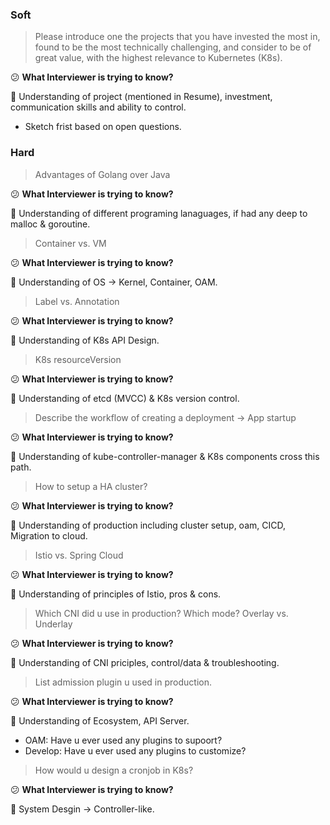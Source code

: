 ### Soft

> Please introduce one the projects that you have invested the most in, found to be the most technically challenging, and consider to be of great value, with the highest relevance to Kubernetes (K8s).

:confused: **What Interviewer is trying to know?**

:bookmark_tabs: Understanding of project (mentioned in Resume), investment, communication skills and ability to control.

- Sketch frist based on open questions.

  

### Hard

> Advantages of Golang over Java

:confused: **What Interviewer is trying to know?**

:bookmark_tabs: Understanding of different programing lanaguages, if had any deep to malloc & goroutine.



> Container vs. VM

:confused: **What Interviewer is trying to know?**

:bookmark_tabs: Understanding of OS → Kernel, Container, OAM.



> Label vs. Annotation

:confused: **What Interviewer is trying to know?**

:bookmark_tabs: Understanding of K8s API Design.



> K8s resourceVersion

:confused: **What Interviewer is trying to know?**

:bookmark_tabs: Understanding of etcd (MVCC) & K8s version control.



> Describe the workflow of creating a deployment → App startup

:confused: **What Interviewer is trying to know?**

:bookmark_tabs: Understanding of kube-controller-manager & K8s components cross this path.



> How to setup a HA cluster?

:confused: **What Interviewer is trying to know?**

:bookmark_tabs: Understanding of production including cluster setup, oam, CICD, Migration to cloud.



> Istio vs. Spring Cloud

:confused: **What Interviewer is trying to know?**

:bookmark_tabs: Understanding of principles of Istio, pros & cons.



> Which CNI did u use in production? Which mode? Overlay vs. Underlay

:confused: **What Interviewer is trying to know?**

:bookmark_tabs: Understanding of CNI priciples, control/data & troubleshooting.



> List admission plugin u used in production.

:confused: **What Interviewer is trying to know?**

:bookmark_tabs: Understanding of Ecosystem, API Server.

- OAM: Have u ever used any plugins to supoort?
- Develop: Have u ever used any plugins to customize?



> How would u design a cronjob in K8s?

:confused: **What Interviewer is trying to know?**

:bookmark_tabs: System Desgin → Controller-like.